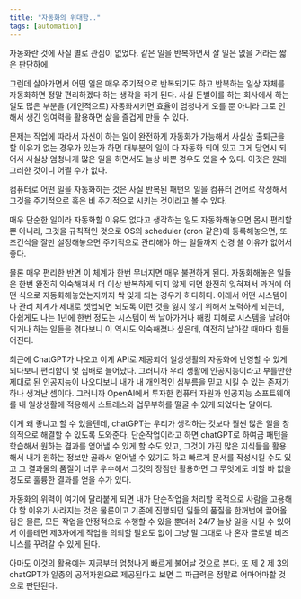 ```yaml
---
title: "자동화의 위대함.."
tags: [automation]
---
```


자동화란 것에 사실 별로 관심이 없었다. 같은 일을 반복하면서 살 일은 없을 거라는 짧은 판단하에.

그런데 살아가면서 어떤 일은 매우 주기적으로 반복되기도 하고 반복하는 일상 자체를 자동화하면 정말 편리하겠다 하는 생각을 하게 된다. 사실 돈벌이를 하는 회사에서 하는 일도 많은 부분을 (개인적으로) 자동화시키면 효율이 엄청나게 오를 뿐 아니라 그로 인해서 생긴 잉여력을 활용하면 삶을 즐겁게 만들 수 있다.

문제는 직업에 따라서 자신이 하는 일이 완전하게 자동화가 가능해서 사실상 출퇴근을 할 이유가 없는 경우가 있는가 하면 대부분의 일이 다 자동화 되어 있고 그게 당연시 되어서 사실상 엄청나게 많은 일을 하면서도 늘상 바쁜 경우도 있을 수 있다. 이것은 원래 그러한 것이니 어쩔 수가 없다.

컴퓨터로 어떤 일을 자동화하는 것은 사실 반복된 패턴의 일을 컴퓨터 언어로 작성해서 그것을 주기적으로 혹은 비 주기적으로 시키는 것이라고 볼 수 있다. 

매우 단순한 일이라 자동화할 이유도 없다고 생각하는 일도 자동화해놓으면 몹시 편리할 뿐 아니라, 그것을 규칙적인 것으로 OS의 scheduler (cron 같은)에 등록해놓으면, 또 조건식을 잘만 설정해놓으면 주기적으로 관리해야 하는 일들까지 신경 쓸 이유가 없어서 좋다.

물론 매우 편리한 반면 이 체계가 한번 무너지면 매우 불편하게 된다. 자동화해놓은 일들은 한번 완전히 익숙해져서 더 이상 반복하게 되지 않게 되면 완전히 잊혀져서 과거에 어떤 식으로 자동화해놓았는지까지 싹 잊게 되는 경우가 허다하다. 이래서 어떤 시스템이나 관리 체계가 제대로 셋업되면 되도록 이런 것을 잃지 않기 위해서 노력하게 되는데, 아쉽게도 나는 1년에 한번 정도는 시스템이 싹 날아가거나 해킹 피해로 시스템을 날려야되거나 하는 일들을 겪다보니 이 역시도 익숙해졌나 싶은데, 여전히 날아갈 때마다 힘들어진다.

최근에 ChatGPT가 나오고 이게 API로 제공되어 일상생활의 자동화에 반영할 수 있게 되다보니 편리함이 몇 십배로 늘어났다. 그러니까 우리 생활에 인공지능이라고 부를만한 제대로 된 인공지능이 나오다보니 내가 내 개인적인 심부름을 믿고 시킬 수 있는 존재가 하나 생겨난 셈이다. 그러니까 OpenAI에서 투자한 컴퓨터 자원과 인공지능 소프트웨어를 내 일상생활에 적용해서 스트레스와 업무부하를 떨굴 수 있게 되었다는 말이다.

이게 왜 좋냐고 할 수 있을텐데, chatGPT는 우리가 생각하는 것보다 훨씬 많은 일을 창의적으로 해결할 수 있도록 도와준다. 단순작업이라고 하면 chatGPT로 하여금 패턴을 학습해서 원하는 결과를 얻어낼 수 있게 할 수도 있고, 그것이 가진 많은 지식들을 활용해서 내가 원하는 정보만 골라서 얻어낼 수 있기도 하고 빠르게 문서를 작성시킬 수도 있고 그 결과물의 품질이 너무 우수해서 그것의 장점만 활용하면 그 무엇에도 비할 바 없을 정도로 훌륭한 결과를 얻을 수가 있다.

자동화의 위력이 여기에 달라붙게 되면 내가 단순작업을 처리할 목적으로 사람을 고용해야 할 이유가 사라지는 것은 물론이고 기존에 진행되던 일들의 품질을 한꺼번에 끌어올림은 물론, 모든 작업을 안정적으로 수행할 수 있을 뿐더러 24/7 늘상 일을 시킬 수 있어서 이를테면 제3자에게 작업을 의뢰할 필요도 없이 그냥 말 그대로 나 혼자 글로벌 비즈니스를 꾸려갈 수 있게 된다. 

아마도 이것의 활용예는 지금부터 엄청나게 빠르게 불어날 것으로 본다. 또 제 2 제 3의 chatGPT가 일종의 공적자원으로 제공된다고 보면 그 파급력은 정말로 어마어마할 것으로 판단된다.
